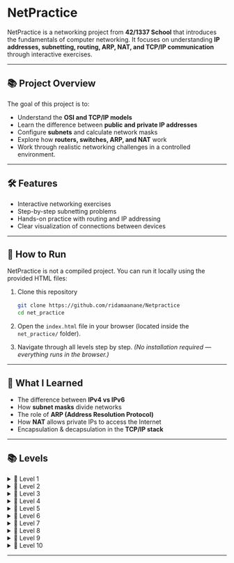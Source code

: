 # NetPractice

NetPractice is a networking project from **42/1337 School** that introduces the fundamentals of computer networking.
It focuses on understanding **IP addresses, subnetting, routing, ARP, NAT, and TCP/IP communication** through interactive exercises.

---

## 📚 Project Overview

The goal of this project is to:

* Understand the **OSI and TCP/IP models**
* Learn the difference between **public and private IP addresses**
* Configure **subnets** and calculate network masks
* Explore how **routers, switches, ARP, and NAT** work
* Work through realistic networking challenges in a controlled environment.

---

## 🛠️ Features

* Interactive networking exercises
* Step-by-step subnetting problems
* Hands-on practice with routing and IP addressing
* Clear visualization of connections between devices

---

## 🚀 How to Run

NetPractice is not a compiled project.
You can run it locally using the provided HTML files:

1. Clone this repository

   ```bash
   git clone https://github.com/ridamaanane/Netpractice
   cd net_practice
   ```
2. Open the `index.html` file in your browser (located inside the `net_practice/` folder).
3. Navigate through all levels step by step.
*(No installation required — everything runs in the browser.)*

---

## 📖 What I Learned

* The difference between **IPv4 vs IPv6**
* How **subnet masks** divide networks
* The role of **ARP (Address Resolution Protocol)**
* How **NAT** allows private IPs to access the Internet
* Encapsulation & decapsulation in the **TCP/IP stack**

---

## 📚 Levels

<details>  
  <summary>🔹 Level 1</summary>  

![Level 1](https://github.com/ridamaanane/Netpractice/blob/main/levels/level1.png?raw=true)

**Explanation:**

* Connected 2 PCs in the same subnet
* Communication works directly without a router

</details>  

<details>  
  <summary>🔹 Level 2</summary>  

![Level 2](https://github.com/ridamaanane/Netpractice/blob/main/levels/level2.png?raw=true)

**Explanation:**

* Configured PCs in the same subnet

</details>  

<details>  
  <summary>🔹 Level 3</summary>  

![Level 3](https://github.com/ridamaanane/Netpractice/blob/main/levels/level3.png?raw=true)

**Explanation:**

* Added a switch to connect multiple PCs
* Configured all PCs in the same subnet `255.255.255.128`
* The switch forwards frames within the same broadcast domain

</details>  

<details>  
  <summary>🔹 Level 4</summary>  

![Level 4](https://github.com/ridamaanane/Netpractice/blob/main/levels/level4.png?raw=true)

**Explanation:**

* Introduced a router to connect two pc
* PCs use the router as a gateway to talk across networks

</details>  

<details>  
  <summary>🔹 Level 5</summary>  

![Level 5](https://github.com/ridamaanane/Netpractice/blob/main/levels/level5.png?raw=true)


</details>  

<details>  
  <summary>🔹 Level 6</summary>  

![Level 6](https://github.com/ridamaanane/Netpractice/blob/main/levels/level6.png?raw=true)


</details>  

<details>  
  <summary>🔹 Level 7</summary>  

![Level 7](https://github.com/ridamaanane/Netpractice/blob/main/levels/level7.png?raw=true)


</details>  

<details>  
  <summary>🔹 Level 8</summary>  

![Level 8](https://github.com/ridamaanane/Netpractice/blob/main/levels/level8.png?raw=true)


</details>  

<details>  
  <summary>🔹 Level 9</summary>  

![Level 9](https://github.com/ridamaanane/Netpractice/blob/main/levels/level9.png?raw=true)

</details>  

<details>  
  <summary>🔹 Level 10</summary>  

![Level 10](https://github.com/ridamaanane/Netpractice/blob/main/levels/level10.png?raw=true)


</details>  

---


